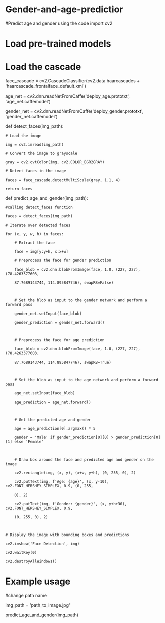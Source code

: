 # Gender-and-age-predictior
#Predict age and gender using the code
import cv2

# Load pre-trained models

   # Load the cascade

face_cascade = cv2.CascadeClassifier(cv2.data.haarcascades + 'haarcascade_frontalface_default.xml')

age_net = cv2.dnn.readNetFromCaffe('deploy_age.prototxt', 'age_net.caffemodel')

gender_net = cv2.dnn.readNetFromCaffe('deploy_gender.prototxt', 'gender_net.caffemodel')

def detect_faces(img_path):

    # Load the image

    img = cv2.imread(img_path)

    # Convert the image to grayscale

    gray = cv2.cvtColor(img, cv2.COLOR_BGR2GRAY)  

    # Detect faces in the image

    faces = face_cascade.detectMultiScale(gray, 1.1, 4)

    return faces

def predict_age_and_gender(img_path):

    #calling detect_faces function 

    faces = detect_faces(img_path)

    # Iterate over detected faces

    for (x, y, w, h) in faces:

        # Extract the face

        face = img[y:y+h, x:x+w]

        # Preprocess the face for gender prediction

        face_blob = cv2.dnn.blobFromImage(face, 1.0, (227, 227), (78.4263377603,       

        87.7689143744, 114.895847746), swapRB=False)

        

        # Set the blob as input to the gender network and perform a forward pass

        gender_net.setInput(face_blob)

        gender_prediction = gender_net.forward()

        

        # Preprocess the face for age prediction

        face_blob = cv2.dnn.blobFromImage(face, 1.0, (227, 227), (78.4263377603,

        87.7689143744, 114.895847746), swapRB=True)

        

        # Set the blob as input to the age network and perform a forward pass

        age_net.setInput(face_blob)

        age_prediction = age_net.forward()

        

        # Get the predicted age and gender

        age = age_prediction[0].argmax() * 5

        gender = 'Male' if gender_prediction[0][0] > gender_prediction[0][1] else 'Female'

        

        # Draw box around the face and predicted age and gender on the image

        cv2.rectangle(img, (x, y), (x+w, y+h), (0, 255, 0), 2)

        cv2.putText(img, f'Age: {age}', (x, y-10), cv2.FONT_HERSHEY_SIMPLEX, 0.9, (0, 255,  

        0), 2)

        cv2.putText(img, f'Gender: {gender}', (x, y+h+30), cv2.FONT_HERSHEY_SIMPLEX, 0.9,

        (0, 255, 0), 2)

    

    # Display the image with bounding boxes and predictions

    cv2.imshow('Face Detection', img)

    cv2.waitKey(0)

    cv2.destroyAllWindows()

    

# Example usage 
#change path name

img_path = 'path_to_image.jpg'

predict_age_and_gender(img_path)


